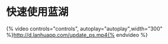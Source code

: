 # 快速使用蓝湖



{% video controls="controls", autoplay="autoplay",width="300" %}http://d.lanhuapp.com/update_ps.mp4{% endvideo %}



